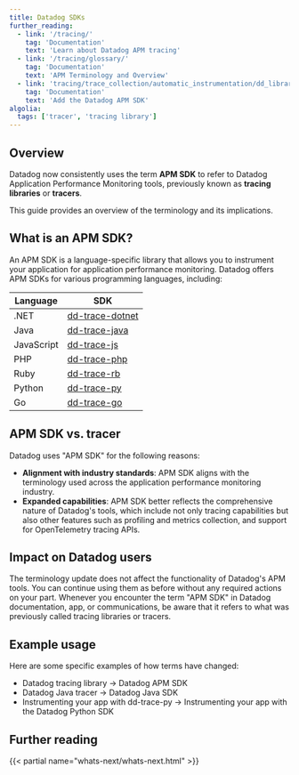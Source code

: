 ```yaml
---
title: Datadog SDKs
further_reading:
  - link: '/tracing/'
    tag: 'Documentation'
    text: 'Learn about Datadog APM tracing'
  - link: '/tracing/glossary/'
    tag: 'Documentation'
    text: 'APM Terminology and Overview'
  - link: 'tracing/trace_collection/automatic_instrumentation/dd_libraries/'
    tag: 'Documentation'
    text: 'Add the Datadog APM SDK'
algolia:
  tags: ['tracer', 'tracing library']
---
```


## Overview

Datadog now consistently uses the term **APM SDK** to refer to Datadog Application Performance Monitoring tools, previously known as **tracing libraries** or **tracers**.

This guide provides an overview of the terminology and its implications.

## What is an APM SDK?

An APM SDK is a language-specific library that allows you to instrument your application for application performance monitoring. Datadog offers APM SDKs for various programming languages, including:

| Language   | SDK                  |
|------------|----------------------|
| .NET       | [dd-trace-dotnet][1] |
| Java       | [dd-trace-java][2]   |
| JavaScript | [dd-trace-js][3]     |
| PHP        | [dd-trace-php][4]    |
| Ruby       | [dd-trace-rb][5]     |
| Python     | [dd-trace-py][6]     |
| Go         | [dd-trace-go][7]     |


## APM SDK vs. tracer

Datadog uses "APM SDK" for the following reasons:

- **Alignment with industry standards**: APM SDK aligns with the terminology used across the application performance monitoring industry.
- **Expanded capabilities**: APM SDK better reflects the comprehensive nature of Datadog's tools, which include not only tracing capabilities but also other features such as profiling and metrics collection, and support for OpenTelemetry tracing APIs.

## Impact on Datadog users

The terminology update does not affect the functionality of Datadog's APM tools. You can continue using them as before without any required actions on your part. Whenever you encounter the term "APM SDK" in Datadog documentation, app, or communications, be aware that it refers to what was previously called tracing libraries or tracers.

## Example usage

Here are some specific examples of how terms have changed:

- Datadog tracing library -> Datadog APM SDK
- Datadog Java tracer -> Datadog Java SDK
- Instrumenting your app with dd-trace-py -> Instrumenting your app with the Datadog Python SDK

## Further reading

{{< partial name="whats-next/whats-next.html" >}}

[1]: https://github.com/DataDog/dd-trace-cpp
[2]: https://github.com/DataDog/dd-trace-dotnet
[3]: https://github.com/DataDog/dd-trace-java
[4]: https://github.com/DataDog/dd-trace-js
[5]: https://github.com/DataDog/dd-trace-php
[5]: https://github.com/DataDog/dd-trace-rb
[6]: https://github.com/DataDog/dd-trace-py
[7]: https://github.com/DataDog/dd-trace-go
